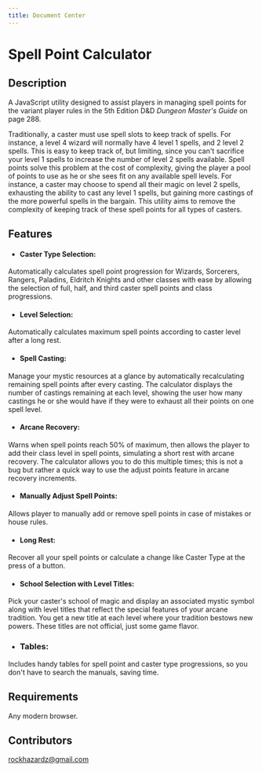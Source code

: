 ```yaml
---
title: Document Center
---
```


# Spell Point Calculator

## Description
A JavaScript utility designed to assist players in managing spell points for the variant player rules in the 5th Edition D&D _Dungeon Master's Guide_ on page 288.

Traditionally, a caster must use spell slots to keep track of spells.  For instance, a level 4 wizard will normally have 4 level 1 spells, and 2 level 2 spells.  This is easy to keep track of, but limiting, since you can't sacrifice your level 1 spells to increase the number of level 2 spells available.  Spell points solve this problem at the cost of complexity, giving the player a pool of points to use as he or she sees fit on any available spell levels.  For instance, a caster may choose to spend all their magic on level 2 spells, exhausting the ability to cast any level 1 spells, but gaining more castings of the more powerful spells in the bargain.  This utility aims to remove the complexity of keeping track of these spell points for all types of casters.

## Features
- #### Caster Type Selection:
Automatically calculates spell point progression for Wizards, Sorcerers, Rangers, Paladins, Eldritch Knights and other classes with ease by allowing the selection of full, half, and third caster spell points and class progressions.
- #### Level Selection:
Automatically calculates maximum spell points according to caster level after a long rest.
- #### Spell Casting:
Manage your mystic resources at a glance by automatically recalculating remaining spell points after every casting. The calculator displays the number of castings remaining at each level, showing the user how many castings he or she would have if they were to exhaust all their points on one spell level.
- #### Arcane Recovery:
Warns when spell points reach 50% of maximum, then allows the player to add their class level in spell points, simulating a short rest with arcane recovery. The calculator allows you to do this multiple times; this is not a bug but rather a quick way to use the adjust points feature in arcane recovery increments.
- #### Manually Adjust Spell Points:
Allows player to manually add or remove spell points in case of mistakes or house rules.
- #### Long Rest:
Recover all your spell points or calculate a change like Caster Type at the press of a button.
- #### School Selection with Level Titles:
Pick your caster's school of magic and display an associated mystic symbol along with level titles that reflect the special features of your arcane tradition.  You get a new title at each level where your tradition bestows new powers. These titles are not official, just some game flavor.
- ### Tables:
Includes handy tables for spell point and caster type progressions, so you don't have to search the manuals, saving time.

## Requirements
Any modern browser.

## Contributors
rockhazardz@gmail.com
